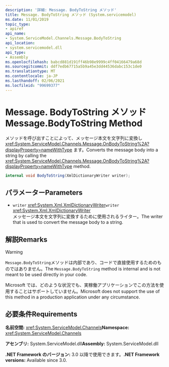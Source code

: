 ```yaml
---
description: '詳細: Message. BodyToString メソッド'
title: Message. BodyToString メソッド (System.servicemodel)
ms.date: 11/01/2019
topic_type:
- apiref
api_name:
- System.ServiceModel.Channels.Message.BodyToString
api_location:
- system.servicemodel.dll
api_type:
- Assembly
ms.openlocfilehash: babcd881d191ff46b98e9999c4ff04166479a68d
ms.sourcegitcommit: ddf7edb67715a5b9a45e3dd44536dabc153c1de0
ms.translationtype: MT
ms.contentlocale: ja-JP
ms.lasthandoff: 02/06/2021
ms.locfileid: "99699377"
---
```

# <a name="messagebodytostring-method"></a><span data-ttu-id="a19fb-103">Message. BodyToString メソッド</span><span class="sxs-lookup"><span data-stu-id="a19fb-103">Message.BodyToString Method</span></span>

<span data-ttu-id="a19fb-104">メソッドを呼び出すことによって、メッセージ本文を文字列に変換し <xref:System.ServiceModel.Channels.Message.OnBodyToString%2A?displayProperty=nameWithType> ます。</span><span class="sxs-lookup"><span data-stu-id="a19fb-104">Converts the message body into a string by calling the <xref:System.ServiceModel.Channels.Message.OnBodyToString%2A?displayProperty=nameWithType> method.</span></span>

```csharp
internal void BodyToString(XmlDictionaryWriter writer);
```

## <a name="parameters"></a><span data-ttu-id="a19fb-105">パラメーター</span><span class="sxs-lookup"><span data-stu-id="a19fb-105">Parameters</span></span>

- <span data-ttu-id="a19fb-106">`writer` <xref:System.Xml.XmlDictionaryWriter></span><span class="sxs-lookup"><span data-stu-id="a19fb-106">`writer` <xref:System.Xml.XmlDictionaryWriter></span></span>\
  <span data-ttu-id="a19fb-107">メッセージ本文を文字列に変換するために使用されるライター。</span><span class="sxs-lookup"><span data-stu-id="a19fb-107">The writer that is used to convert the message body to a string.</span></span>

## <a name="remarks"></a><span data-ttu-id="a19fb-108">解説</span><span class="sxs-lookup"><span data-stu-id="a19fb-108">Remarks</span></span>

> [!WARNING]
> <span data-ttu-id="a19fb-109">`Message.BodyToString`メソッドは内部であり、コードで直接使用するためのものではありません。</span><span class="sxs-lookup"><span data-stu-id="a19fb-109">The `Message.BodyToString` method is internal and is not meant to be used directly in your code.</span></span>
>
> <span data-ttu-id="a19fb-110">Microsoft では、どのような状況でも、実稼働アプリケーションでこの方法を使用することはサポートしていません。</span><span class="sxs-lookup"><span data-stu-id="a19fb-110">Microsoft does not support the use of this method in a production application under any circumstance.</span></span>

## <a name="requirements"></a><span data-ttu-id="a19fb-111">必要条件</span><span class="sxs-lookup"><span data-stu-id="a19fb-111">Requirements</span></span>

<span data-ttu-id="a19fb-112">**名前空間:** <xref:System.ServiceModel.Channels></span><span class="sxs-lookup"><span data-stu-id="a19fb-112">**Namespace:** <xref:System.ServiceModel.Channels></span></span>

<span data-ttu-id="a19fb-113">**アセンブリ:** System.ServiceModel.dll</span><span class="sxs-lookup"><span data-stu-id="a19fb-113">**Assembly:** System.ServiceModel.dll</span></span>

<span data-ttu-id="a19fb-114">**.NET Framework のバージョン:** 3.0 以降で使用できます。</span><span class="sxs-lookup"><span data-stu-id="a19fb-114">**.NET Framework versions:** Available since 3.0.</span></span>
